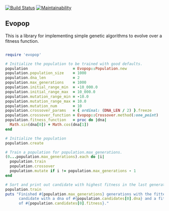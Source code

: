 [![Build Status](https://travis-ci.org/elvinlucero/evopop.svg?branch=master)](https://travis-ci.org/elvinlucero/evopop)
[![Maintainability](https://api.codeclimate.com/v1/badges/47999dd3918dda079130/maintainability)](https://codeclimate.com/github/elvinlucero/evopop/maintainability)

Evopop
------------------------

This is a library for implementing simple genetic algorithms to evolve
over a fitness function.


``` ruby

require 'evopop'

# Initialize the population to be trained with good defaults.
population                    = Evopop::Population.new
population.population_size    = 1000
population.dna_len            = 2
population.max_generations    = 1000
population.initial_range_min  = -10_000.0
population.initial_range_max  = 10_000.0
population.mutation_range_min = -10.0
population.mutation_range_max = 10.0
population.mutation_num       = 10
population.crossover_params   = { ordinal: (DNA_LEN / 2) }.freeze
population.crossover_function = Evopop::Crossover.method(:one_point)
population.fitness_function   = proc do |dna|
  Math.sin(dna[0]) + Math.cos(dna[1])
end

# Initialize the population
population.create

# Train a population for population.max_generations.
(0...population.max_generations).each do |i|
  population.train
  population.crossover
  population.mutate if i != population.max_generations - 1
end

# Sort and print out candidate with highest fitness in the last generation.
population.train
puts "Finished #{population.max_generations} generations with the fittest
      candidate with a dna of #{population.candidates[0].dna} and a fitness
      of #{population.candidates[0].fitness}."


```
